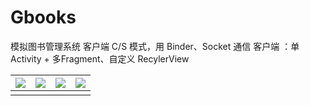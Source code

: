# Gbooks
模拟图书管理系统 客户端
C/S 模式，用 Binder、Socket 通信
客户端 ：单Activity + 多Fragment、自定义 RecylerView

| ![](D:\workspace\Gbooks\docs\Home.png) | ![](D:\workspace\Gbooks\docs\Borrow.png) | ![](D:\workspace\Gbooks\docs\Messages.png) | ![](D:\workspace\Gbooks\docs\UserCenter.png) |
| -------------------------------------- | ---------------------------------------- | ------------------------------------------ | -------------------------------------------- |
|                                        |                                          |                                            |                                              |








